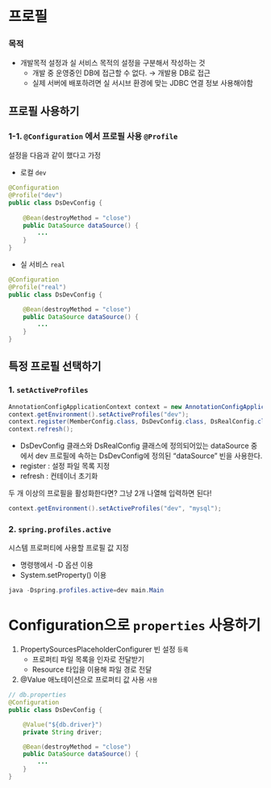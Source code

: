 # 프로필

### 목적

- 개발목적 설정과 실 서비스 목적의 설정을 구분해서 작성하는 것
    - 개발 중 운영중인 DB에 접근할 수 없다. → 개발용 DB로 접근
    - 실제 서버에 배포하려면 실 서시브 환경에 맞는 JDBC 연결 정보 사용해야함

## 프로필 사용하기

### 1-1. `@Configuration` 에서 프로필 사용 `@Profile`

설정을 다음과 같이 했다고 가정

- 로컬  `dev`

```java
@Configuration
@Profile("dev")
public class DsDevConfig {
	
	@Bean(destroyMethod = "close")
	public DataSource dataSource() {
		...
	}
}
```

- 실 서비스 `real`

```java
@Configuration
@Profile("real")
public class DsDevConfig {

	@Bean(destroyMethod = "close")
	public DataSource dataSource() {
		...
	}
}
```

## 특정 프로필 선택하기

### 1. `setActiveProfiles`

```java
AnnotationConfigApplicationContext context = new AnnotationConfigApplicationContext();
context.getEnvironment().setActiveProfiles("dev");
context.register(MemberConfig.class, DsDevConfig.class, DsRealConfig.class);
context.refresh();
```

- DsDevConfig 클래스와 DsRealConfig 클래스에 정의되어있는 dataSource 중에서 dev 프로필에 속하는 DsDevConfig에 정의된 “dataSource” 빈을 사용한다.
- register : 설정 파일 목록 지정
- refresh : 컨테이너 초기화

두 개 이상의 프로필을 활성화한다면? 그냥 2개 나열해 입력하면 된다!

```java
context.getEnvironment().setActiveProfiles("dev", "mysql");
```

### 2. `spring.profiles.active`

시스템 프로퍼티에 사용할 프로필 값 지정

- 명령행에서 -D 옵션 이용
- System.setProperty() 이용

```java
java -Dspring.profiles.active=dev main.Main
```

# Configuration으로 `properties` 사용하기

1. PropertySourcesPlaceholderConfigurer 빈 설정 `등록`
    - 프로퍼티 파일 목록을 인자로 전달받기
    - Resource 타입을 이용해 파일 경로 전달
2. @Value 애노테이션으로 프로퍼티 값 사용 `사용`

```java
// db.properties
@Configuration
public class DsDevConfig {

	@Value("${db.driver}")
	private String driver;

	@Bean(destroyMethod = "close")
	public DataSource dataSource() {
		...
	}
}
```